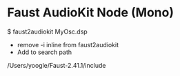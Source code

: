 #  Faust AudioKit Node (Mono)

$ faust2audiokit MyOsc.dsp

- remove -i inline from faust2audiokit
- Add to search path 

/Users/yoogle/Faust-2.41.1/include
